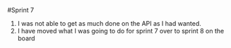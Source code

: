 #Sprint 7
1. I was not able to get as much done on the API as I had wanted. 
2. I have moved what I was going to do for sprint 7 over to sprint 8 on the board